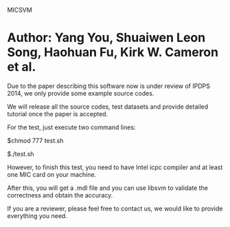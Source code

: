 MICSVM

Author: Yang You, Shuaiwen Leon Song, Haohuan Fu, Kirk W. Cameron et al.
======

Due to the paper describing this software now is under review of IPDPS 2014, we only provide some example source codes. 

We will release all the source codes, test datasets and provide detailed tutorial once the paper is accepted.

For the test, just execute two command lines:

$chmod 777 test.sh

$./test.sh

However, to finish this test, you need to have Intel icpc compiler and at least one MIC card on your machine.

After this, you will get a .mdl file and you can use libsvm to validate the correctness and obtain the accuracy.

If you are a reviewer, please feel free to contact us, we would like to provide everything you need.
